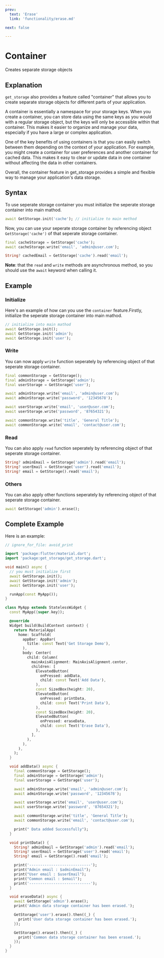 ```yaml
---
prev:
  text: 'Erase'
  link: 'functionality/erase.md'

next: false

---
```


# Container

Creates separate storage objects

## Explanation

`get_storage` also provides a feature called "container" that allows you to create separate storage objects for different parts of your application.

A container is essentially a namespace for your storage keys. When you create a container, you can store data using the same keys as you would with a regular storage object, but the keys will only be accessible within that container. This makes it easier to organize and manage your data, especially if you have a large or complex application.

One of the key benefits of using containers is that you can easily switch between them depending on the context of your application. For example, you might create a container for user preferences and another container for cached data. This makes it easy to clear or update data in one container without affecting the data in other containers.

Overall, the container feature in get_storage provides a simple and flexible way to manage your application's data storage.

## Syntax

To use seperate storage container you must initialize the seperate storage container into main mathod.

```dart
await GetStorage.init('cache'); // initialize to main method
```

Now, you can use your seperate storage container by referencing object `GetStorage('cache')` of that seperate storage container.

```dart
final cacheStorage = GetStorage('cache');
await cacheStorage.write('email', 'admin@user.com');
```

```dart
String? cachedEmail = GetStorage('cache').read('email');
```

**Note**: that the `read` and `write` methods are asynchronous method, so you should use the `await` keyword when calling it.

## Example

### Initialize

Here's an example of how can you use the `container` feature.Firstly, initialize the seperate storage container into main mathod.

```dart
// initialize into main mathod
await GetStorage.init();
await GetStorage.init('admin');
await GetStorage.init('user');
```

### Write

You can now apply `write` function seperately by referencing object of that seperate storage container.

```dart
final commonStorage = GetStorage();
final adminStorage = GetStorage('admin');
final userStorage = GetStorage('user');

await adminStorage.write('email', 'admin@user.com');
await adminStorage.write('password', '12345678');

await userStorage.write('email', 'user@user.com');
await userStorage.write('password', '87654321');

await commonStorage.write('title', 'General Title');
await commonStorage.write('email', 'contact@user.com');
```

### Read

You can also apply `read` function seperately by referencing object of that seperate storage container.

```dart
String? adminEmail = GetStorage('admin').read('email');
String? userEmail = GetStorage('user').read('email');
String? email = GetStorage().read('email');
```

### Others

You can also apply other functions seperately by referencing object of that seperate storage container.

```dart
await GetStorage('admin').erase();
```

## Complete Example

Here is an example:

```dart
// ignore_for_file: avoid_print

import 'package:flutter/material.dart';
import 'package:get_storage/get_storage.dart';

void main() async {
  // you must initialize first
  await GetStorage.init();
  await GetStorage.init('admin');
  await GetStorage.init('user');

  runApp(const MyApp());
}

class MyApp extends StatelessWidget {
  const MyApp({super.key});

  @override
  Widget build(BuildContext context) {
    return MaterialApp(
      home: Scaffold(
        appBar: AppBar(
          title: const Text('Get Storage Demo'),
        ),
        body: Center(
          child: Column(
            mainAxisAlignment: MainAxisAlignment.center,
            children: [
              ElevatedButton(
                onPressed: addData,
                child: const Text('Add Data'),
              ),
              const SizedBox(height: 20),
              ElevatedButton(
                onPressed: printData,
                child: const Text('Print Data'),
              ),
              const SizedBox(height: 20),
              ElevatedButton(
                onPressed: eraseData,
                child: const Text('Erase Data'),
              ),
            ],
          ),
        ),
      ),
    );
  }

  void addData() async {
    final commonStorage = GetStorage();
    final adminStorage = GetStorage('admin');
    final userStorage = GetStorage('user');

    await adminStorage.write('email', 'admin@user.com');
    await adminStorage.write('password', '12345678');

    await userStorage.write('email', 'user@user.com');
    await userStorage.write('password', '87654321');

    await commonStorage.write('title', 'General Title');
    await commonStorage.write('email', 'contact@user.com');

    print(" Data added Successfully");
  }

  void printData() {
    String? adminEmail = GetStorage('admin').read('email');
    String? userEmail = GetStorage('user').read('email');
    String? email = GetStorage().read('email');

    print('----------------------------');
    print("Admin email : $adminEmail");
    print("User email : $userEmail");
    print("Common email : $email");
    print('----------------------------');
  }

  void eraseData() async {
    await GetStorage('admin').erase();
    print('Admin data storage container has been erased.');

    GetStorage('user').erase().then((_) {
      print('User data storage container has been erased.');
    });

    GetStorage().erase().then((_) {
      print('Common data storage container has been erased.');
    });
  }
}
```
